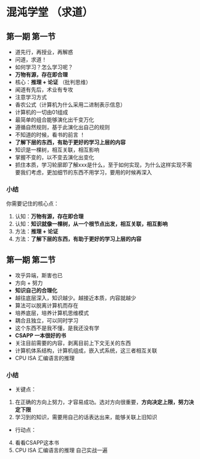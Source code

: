 # 混沌学堂 （求道）
## 第一期 第一节
- 道先行，再授业，再解惑
- 问道，求道！
- 如何学习？怎么学习呢？
- **万物有源，存在即合理**
- 核心：**推理 + 论证** （批判思维）
- 闻道有先后，术业有专攻
- 注意学习方式
- 香农公式（计算机为什么采用二进制表示信息）
- 计算机的一切由01组成
- 最简单的组合能够演化出千变万化
- 遵循自然规则，基于此演化出自己的规则
- 不知道的时候，看书的前言 ！
- **了解下层的东西，有助于更好的学习上层的内容**
- 知识是一棵树，相互关联，相互影响
- 掌握不变的，以不变去演化出变化
- 抓住本质，学习轮廓即了解xxx是什么，至于如何实现，为什么这样实现不需要我们考虑，更加细节的东西不用学习，要用的时候再深入
### 小结
你需要记住的核心点：
1. 认知：**万物有源，存在即合理**
2. 认知：**知识就像一棵树，从一个根节点出发，相互关联，相互影响**
3. 方法：**推理 + 论证**
4. 方法：**了解下层的东西，有助于更好的学习上层的内容**

## 第一期 第二节
- 攻乎异端，斯害也已
- 方向 + 努力
- **知识自己的合理化**
- 越往底层深入，知识越少。越接近本质，内容就越少
- 算法可以脱离计算机而存在
- 培养底层，培养计算机思维模式
- 耦合且独立，可以同时学习
- 这个东西不是我不懂，是我还没有学
- **CSAPP 一本很好的书**
-  关注目前需要的内容，剥离目前上下文无关的东西
- 计算机体系结构，计算机组成，嵌入式系统，这三者相互关联
- CPU ISA 汇编语言的推理
### 小结
- 关键点：
1. 在正确的方向上努力，才容易成功。选对方向很重要，**方向决定上限，努力决定下限**
2. 学习到的知识，需要用自己的话表达出来，能够关联上旧知识

- 行动点：
4. 看看CSAPP这本书
5. CPU ISA 汇编语言的推理 自己实战一遍